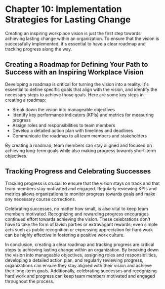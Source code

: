 Chapter 10: Implementation Strategies for Lasting Change
========================================================

Creating an inspiring workplace vision is just the first step towards achieving lasting change within an organization. To ensure that the vision is successfully implemented, it's essential to have a clear roadmap and tracking progress along the way.

Creating a Roadmap for Defining Your Path to Success with an Inspiring Workplace Vision
---------------------------------------------------------------------------------------

Developing a roadmap is critical for turning the vision into a reality. It's essential to define specific goals that align with the vision, and identify the necessary steps to achieve those goals. Here are some key steps in creating a roadmap:

* Break down the vision into manageable objectives
* Identify key performance indicators (KPIs) and metrics for measuring progress
* Assign roles and responsibilities to team members
* Develop a detailed action plan with timelines and deadlines
* Communicate the roadmap to all team members and stakeholders

By creating a roadmap, team members can stay aligned and focused on achieving long-term goals while also making progress towards short-term objectives.

Tracking Progress and Celebrating Successes
-------------------------------------------

Tracking progress is crucial to ensure that the vision stays on track and that team members stay motivated and engaged. Regularly reviewing KPIs and metrics allows organizations to monitor progress towards goals and make any necessary course corrections.

Celebrating successes, no matter how small, is also vital to keep team members motivated. Recognizing and rewarding progress encourages continued effort towards achieving the vision. These celebrations don't have to take the form of lavish parties or extravagant rewards; even simple acts such as public recognition or expressing appreciation for hard work can be highly effective in fostering a positive work culture.

In conclusion, creating a clear roadmap and tracking progress are critical steps to achieving lasting change within an organization. By breaking down the vision into manageable objectives, assigning roles and responsibilities, developing a detailed action plan, and regularly reviewing progress, organizations can ensure they stay aligned with their vision and achieve their long-term goals. Additionally, celebrating successes and recognizing hard work and progress can keep team members motivated and engaged throughout the process.
